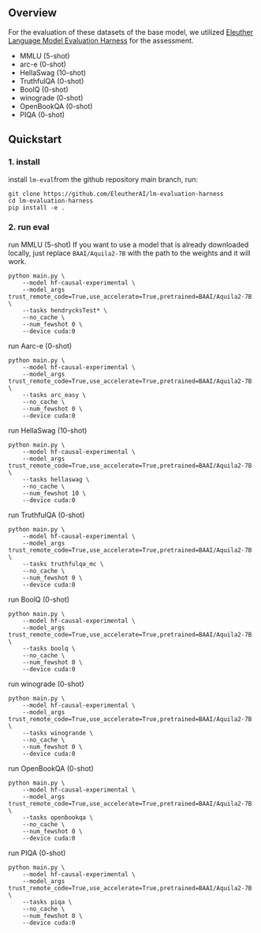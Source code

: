 ## Overview
For the evaluation of these datasets of the base model, we utilized [Eleuther Language Model Evaluation Harness](https://github.com/EleutherAI/lm-evaluation-harness)  for the assessment.
* MMLU (5-shot)
* arc-e (0-shot)
* HellaSwag (10-shot)
* TruthfulQA (0-shot)
* BoolQ (0-shot)
* winograde (0-shot)
* OpenBookQA (0-shot)
* PIQA (0-shot)


## Quickstart
### 1.  install 
install `lm-eval`from the github repository main branch, run:

```
git clone https://github.com/EleutherAI/lm-evaluation-harness
cd lm-evaluation-harness
pip install -e .
```
### 2. run eval

run MMLU (5-shot)
If you want to use a model that is already downloaded locally, just replace ```BAAI/Aquila2-7B``` with the path to the weights and it will work.
```
python main.py \
    --model hf-causal-experimental \
    --model_args trust_remote_code=True,use_accelerate=True,pretrained=BAAI/Aquila2-7B \
    --tasks hendrycksTest* \
    --no_cache \
    --num_fewshot 0 \
    --device cuda:0
```

run Aarc-e  (0-shot)

```
python main.py \
    --model hf-causal-experimental \
    --model_args trust_remote_code=True,use_accelerate=True,pretrained=BAAI/Aquila2-7B \
    --tasks arc_easy \
    --no_cache \
    --num_fewshot 0 \
    --device cuda:0
```

run HellaSwag (10-shot) 
```
python main.py \
    --model hf-causal-experimental \
    --model_args trust_remote_code=True,use_accelerate=True,pretrained=BAAI/Aquila2-7B \
    --tasks hellaswag \
    --no_cache \
    --num_fewshot 10 \
    --device cuda:0
```

run TruthfulQA (0-shot)
```
python main.py \
    --model hf-causal-experimental \
    --model_args trust_remote_code=True,use_accelerate=True,pretrained=BAAI/Aquila2-7B \
    --tasks truthfulqa_mc \
    --no_cache \
    --num_fewshot 0 \
    --device cuda:0
```

run BoolQ (0-shot)

```
python main.py \
    --model hf-causal-experimental \
    --model_args trust_remote_code=True,use_accelerate=True,pretrained=BAAI/Aquila2-7B \
    --tasks boolq \
    --no_cache \
    --num_fewshot 0 \
    --device cuda:0
```


run winograde (0-shot)

```
python main.py \
    --model hf-causal-experimental \
    --model_args trust_remote_code=True,use_accelerate=True,pretrained=BAAI/Aquila2-7B \
    --tasks winogrande \
    --no_cache \
    --num_fewshot 0 \
    --device cuda:0
```

run OpenBookQA (0-shot)

```
python main.py \
    --model hf-causal-experimental \
    --model_args trust_remote_code=True,use_accelerate=True,pretrained=BAAI/Aquila2-7B \
    --tasks openbookqa \
    --no_cache \
    --num_fewshot 0 \
    --device cuda:0
```

run  PIQA (0-shot)

```
python main.py \
    --model hf-causal-experimental \
    --model_args trust_remote_code=True,use_accelerate=True,pretrained=BAAI/Aquila2-7B \
    --tasks piqa \
    --no_cache \
    --num_fewshot 0 \
    --device cuda:0
```
